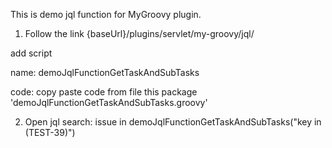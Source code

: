 This is demo jql function for MyGroovy plugin.

1) Follow the link {baseUrl}/plugins/servlet/my-groovy/jql/

add script

name: demoJqlFunctionGetTaskAndSubTasks

code: copy paste code from file this package 'demoJqlFunctionGetTaskAndSubTasks.groovy'

2) Open jql search: issue in demoJqlFunctionGetTaskAndSubTasks("key in (TEST-39)")   